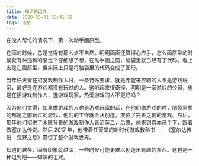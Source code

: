 ```yaml
---
title: 知识的诅咒
date: 2020-03-31 23:41:02
tags: 随想
---
```


在没人帮忙的情况下，第一次动手画原型。

<!--more-->

在画的时候，总是觉得有那么点不自然。明明画画还算得心应手，怎么画原型的时候就有种违和的感觉？仔细想了想，在动手画之前，脑袋里就已经有了代码。看上去是在画原型，但实际上只是将脑袋里的代码变成了图形。

当年任天堂在招游戏制作人时，一条特殊要求，就是希望来应聘的人不是游戏玩家，最好是连游戏都没有玩过的人。这听起来很奇怪，明明是一家游戏的公司，也是在招游戏制作人，选游戏玩家，热爱游戏的人不更好吗？

因为他们觉得，如果做游戏的人也是游戏玩家的话，在他们做游戏的时，脑袋里想的都是之前玩过的游戏，他们的工作就会从创造，变成了完善之前的游戏。然后，那年他们招进了木匠背景的游戏制作人青沼英二，后来，他来到宫本茂手下，跟着做塞尔达传说。然后 2017 年，他带着任天堂的新时代游戏教科书——《塞尔达传说：荒野之息》震惊了整个游戏世界。

知道的越多，固有印象就越深，一些时候可能更难以创造出有趣的东西。这也是一种诅咒吧——知识的诅咒。
